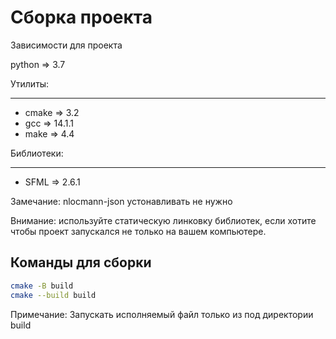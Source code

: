 # Сборка проекта

Зависимости для проекта

python => 3.7

Утилиты:
___

- cmake => 3.2
- gcc => 14.1.1
- make => 4.4

Библиотеки:
___

- SFML => 2.6.1

Замечание: nlocmann-json устонавливать не нужно

Внимание: используйте статическую линковку библиотек, если хотите чтобы проект запускался не только на вашем компьютере.

## Команды для сборки 

```bash
cmake -B build
cmake --build build
```

Примечание: Запускать исполняемый файл только из под директории build

